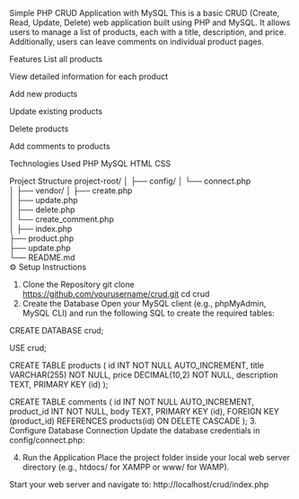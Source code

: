 Simple PHP CRUD Application with MySQL
This is a basic CRUD (Create, Read, Update, Delete) web application built using PHP and MySQL. It allows users to manage a list of products, each with a title, description, and price. Additionally, users can leave comments on individual product pages.

Features
List all products

View detailed information for each product

Add new products

Update existing products

Delete products

Add comments to products

Technologies Used
PHP
MySQL
HTML
CSS

Project Structure
project-root/
│
├── config/
│   └── connect.php         
│
├── vendor/
│   ├── create.php           
│   ├── update.php           
│   ├── delete.php           
│   └── create_comment.php  
│
├── index.php                
├── product.php              
├── update.php               
└── README.md               
⚙️ Setup Instructions
1. Clone the Repository
git clone https://github.com/yourusername/crud.git
cd crud
2. Create the Database
Open your MySQL client (e.g., phpMyAdmin, MySQL CLI) and run the following SQL to create the required tables:

CREATE DATABASE crud;

USE crud;

CREATE TABLE products (
  id INT NOT NULL AUTO_INCREMENT,
  title VARCHAR(255) NOT NULL,
  price DECIMAL(10,2) NOT NULL,
  description TEXT,
  PRIMARY KEY (id)
);

CREATE TABLE comments (
  id INT NOT NULL AUTO_INCREMENT,
  product_id INT NOT NULL,
  body TEXT,
  PRIMARY KEY (id),
  FOREIGN KEY (product_id) REFERENCES products(id) ON DELETE CASCADE
);
3. Configure Database Connection
Update the database credentials in config/connect.php:


<?php
$connect = mysqli_connect("localhost", "root", "root", "crud");

if (!$connect) {
    die("Connection failed: " . mysqli_connect_error());
}
?>

4. Run the Application
Place the project folder inside your local web server directory (e.g., htdocs/ for XAMPP or www/ for WAMP).

Start your web server and navigate to:
http://localhost/crud/index.php
